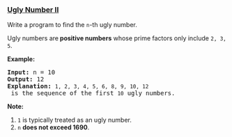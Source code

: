 ### [Ugly Number II](https://leetcode.com/problems/ugly-number-ii)

<p>Write a program to find the <code>n</code>-th ugly number.</p>

<p>Ugly numbers are<strong> positive numbers</strong> whose prime factors only include <code>2, 3, 5</code>.&nbsp;</p>

<p><strong>Example:</strong></p>

<pre>
<strong>Input:</strong> n = 10
<strong>Output:</strong> 12
<strong>Explanation: </strong><code>1, 2, 3, 4, 5, 6, 8, 9, 10, 12</code> is the sequence of the first <code>10</code> ugly numbers.</pre>

<p><strong>Note: </strong>&nbsp;</p>

<ol>
	<li><code>1</code> is typically treated as an ugly number.</li>
	<li><code>n</code> <b>does not exceed 1690</b>.</li>
</ol>